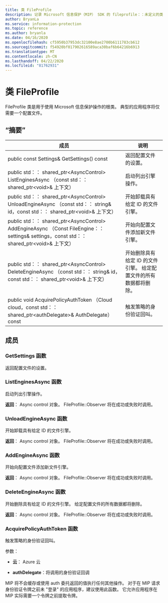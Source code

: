 ```yaml
---
title: 类 FileProfile
description: 记录 Microsoft 信息保护（MIP） SDK 的 fileprofile：：未定义的类。
author: BryanLa
ms.service: information-protection
ms.topic: reference
ms.author: bryanla
ms.date: 04/16/2020
ms.openlocfilehash: cf5950b37953dc32100e8ae2700b6111783cb612
ms.sourcegitcommit: f54920bf017902616589aca30baf6b64216b6913
ms.translationtype: MT
ms.contentlocale: zh-CN
ms.lasthandoff: 04/22/2020
ms.locfileid: "81762931"
---
```

# <a name="class-fileprofile"></a>类 FileProfile 
FileProfile 类是用于使用 Microsoft 信息保护操作的根类。
典型的应用程序将仅需要一个配置文件。
  
## <a name="summary"></a>“摘要”
 成员                        | 说明                                
--------------------------------|---------------------------------------------
public const Settings& GetSettings() const  |  返回配置文件的设置。
public std：： shared_ptr\<AsyncControl\> ListEnginesAsync （const std：： shared_ptr\<void\>& 上下文）  |  启动列出引擎操作。
public std：： shared_ptr\<AsyncControl\> UnloadEngineAsync （const std：： string& id，const std：： shared_ptr\<void\>& 上下文）  |  开始卸载具有给定 ID 的文件引擎。
public std：： shared_ptr\<AsyncControl\> AddEngineAsync （Const FileEngine：： settings& settings，const std：： shared_ptr\<void\>& 上下文）  |  开始向配置文件添加新文件引擎。
public std：： shared_ptr\<AsyncControl\> DeleteEngineAsync （const std：： string& id，const std：： shared_ptr\<void\>& 上下文）  |  开始删除具有给定 ID 的文件引擎。 给定配置文件的所有数据都将删除。
public void AcquirePolicyAuthToken （Cloud cloud，const std：： shared_ptr\<authDelegate\>& AuthDelegate） const  |  触发策略的身份验证回叫。
  
## <a name="members"></a>成员
  
### <a name="getsettings-function"></a>GetSettings 函数
返回配置文件的设置。
  
### <a name="listenginesasync-function"></a>ListEnginesAsync 函数
启动列出引擎操作。

  
**返回**： Async control 对象。
FileProfile::Observer 将在成功或失败时调用。
  
### <a name="unloadengineasync-function"></a>UnloadEngineAsync 函数
开始卸载具有给定 ID 的文件引擎。

  
**返回**： Async control 对象。
FileProfile::Observer 将在成功或失败时调用。
  
### <a name="addengineasync-function"></a>AddEngineAsync 函数
开始向配置文件添加新文件引擎。

  
**返回**： Async control 对象。
FileProfile::Observer 将在成功或失败时调用。
  
### <a name="deleteengineasync-function"></a>DeleteEngineAsync 函数
开始删除具有给定 ID 的文件引擎。 给定配置文件的所有数据都将删除。

  
**返回**： Async control 对象。
FileProfile::Observer 将在成功或失败时调用。
  
### <a name="acquirepolicyauthtoken-function"></a>AcquirePolicyAuthToken 函数
触发策略的身份验证回叫。

参数：  
* **云**： Azure 云 


* **authDelegate**：将调用的身份验证回调


MIP 将不会缓存或使用 auth 委托返回的值执行任何其他操作。 对于在 MIP 请求身份验证令牌之前未 "登录" 的应用程序，建议使用此函数。 它允许应用程序在 MIP 实际需要一个令牌之前提取令牌。